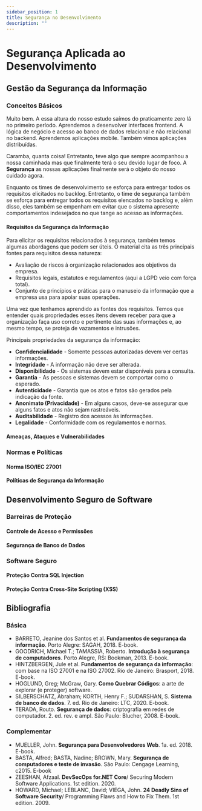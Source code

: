```yaml
---
sidebar_position: 1
title: Segurança no Desenvolvimento
description: "" 
---
```


# Segurança Aplicada ao Desenvolvimento

## Gestão da Segurança da Informação
### Conceitos Básicos
Muito bem. A essa altura do nosso estudo saímos do praticamente zero lá no primeiro período. Aprendemos a desenvolver interfaces frontend. A lógica de negócio e acesso ao banco de dados relacional e não relacional no backend. Aprendemos aplicações mobile. Também vimos aplicações distribuídas.

Caramba, quanta coisa! Entretanto, teve algo que sempre acompanhou a nossa caminhada mas que finalmente terá o seu devido lugar de foco. A **Segurança** as nossas aplicações finalmente será o objeto do nosso cuidado agora.

Enquanto os times de desenvolvimento se esforça para entregar todos os requisitos elicitados no backlog. Entretanto, o time de segurança também se esforça para entregar todos os requisitos elencados no backlog e, além disso, eles também se empenham em evitar que o sistema apresente comportamentos indesejados no que tange ao acesso as informações.

#### Requisitos da Segurança da Informação
Para elicitar os requisitos relacionados à segurança, também temos algumas abordagens que podem ser úteis. O material cita as três principais fontes para requisitos dessa natureza:

 - Avaliação de riscos à organização relacionados aos objetivos da empresa.
 - Requisitos legais, estatutos e regulamentos (aqui a LGPD veio com força total).
 - Conjunto de princípios e práticas para o manuseio da informação que a empresa usa para apoiar suas operações.

Uma vez que tenhamos aprendido as fontes dos requisitos. Temos que entender quais propriedades esses itens devem receber para que a organização faça uso correto e pertinente das suas informações e, ao mesmo tempo, se proteja de vazamentos e intrusões.

Principais propriedades da segurança da informação:

 - **Confidencialidade** - Somente pessoas autorizadas devem ver certas informações.
 - **Integridade** - A informação não deve ser alterada.
 - **Disponibilidade** - Os sistemas devem estar disponíveis para a consulta.
 - **Garantia** - As pessoas e sistemas devem se comportar como o esperado.
 - **Autenticidade** - Garantia que os atos e fatos são gerados pela indicação da fonte.
 - **Anonimato (Privacidade)** -  Em alguns casos, deve-se assegurar que alguns fatos e atos não sejam rastreáveis.
 - **Auditabilidade** - Registro dos acessos às informações.
 - **Legalidade** - Conformidade com os regulamentos e normas.

#### Ameaças, Ataques e Vulnerabilidades
### Normas e Políticas
#### Norma ISO/IEC 27001
#### Políticas de Segurança da Informação

## Desenvolvimento Seguro de Software
### Barreiras de Proteção
#### Controle de Acesso e Permissões
#### Segurança de Banco de Dados
### Software Seguro
#### Proteção Contra SQL Injection
#### Proteção Contra Cross-Site Scripting (XSS)

## Bibliografia
### Básica
 - BARRETO, Jeanine dos Santos et al. **Fundamentos de segurança da informação**. Porto Alegre: SAGAH, 2018. E-book.
 - GOODRICH, Michael T.; TAMASSIA, Roberto. **Introdução à segurança de computadores**. Porto Alegre, RS: Bookman, 2013. E-book.
 - HINTZBERGEN, Jule et al. **Fundamentos de segurança da informação**: com base na ISO 27001 e na ISO 27002. Rio de Janeiro: Brasport, 2018. E-book.
 - HOGLUND, Greg; McGraw, Gary. **Como Quebrar Códigos**: a arte de explorar (e proteger) software.
 - SILBERSCHATZ, Abraham; KORTH, Henry F.; SUDARSHAN, S. **Sistema de banco de dados**. 7. ed. Rio de Janeiro: LTC, 2020. E-book.
 - TERADA, Routo. **Segurança de dados**: criptografia em redes de computador. 2. ed. rev. e ampl. São Paulo: Blucher, 2008. E-book.

### Complementar
 - MUELLER, John. **Segurança para Desenvolvedores Web**. 1a. ed. 2018. E-book.
 - BASTA, Alfred; BASTA, Nadine; BROWN, Mary. **Segurança de computadores e teste de invasão**. São Paulo: Cengage Learning, c2015. E-book
 - ZEESHAN, Afzaal. **DevSecOps for.NET Core**/ Securing Modern Software Applications. 1st edition. 2020.
 - HOWARD, Michael; LEBLANC, David; VIEGA, John. **24 Deadly Sins of Software Security**/ Programming Flaws and How to Fix Them. 1st edition. 2009.
